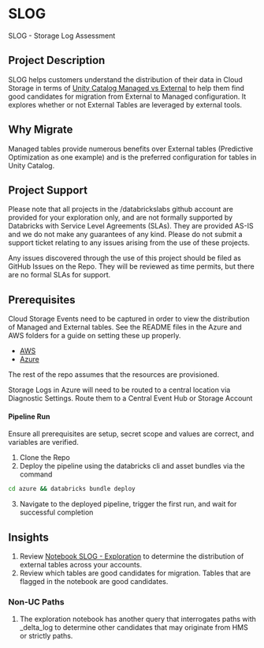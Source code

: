 # SLOG

SLOG - Storage Log Assessment

## Project Description

SLOG helps customers understand the distribution of their data in Cloud Storage in terms of [Unity Catalog Managed vs External](https://docs.databricks.com/aws/en/data-governance/unity-catalog/#managed-versus-external-tables-and-volumes) to help them find good candidates for migration from External to Managed configuration. It explores whether or not External Tables are leveraged by external tools.  

## Why Migrate

Managed tables provide numerous benefits over External tables (Predictive Optimization as one example) and is the preferred configuration for tables in Unity Catalog. 

## Project Support

Please note that all projects in the /databrickslabs github account are provided for your exploration only, and are not formally supported by Databricks with Service Level Agreements (SLAs).  They are provided AS-IS and we do not make any guarantees of any kind.  Please do not submit a support ticket relating to any issues arising from the use of these projects.

Any issues discovered through the use of this project should be filed as GitHub Issues on the Repo.  They will be reviewed as time permits, but there are no formal SLAs for support.

## Prerequisites

Cloud Storage Events need to be captured in order to view the distribution of Managed and External tables. See the README files in the Azure and AWS folders for a guide on setting these up properly.
 
- [AWS](aws/README.md)
- [Azure](azure/README.md)

The rest of the repo assumes that the resources are provisioned.

Storage Logs in Azure will need to be routed to a central location via Diagnostic Settings.  Route them to a Central Event Hub or Storage Account

#### Pipeline Run

Ensure all prerequisites are setup, secret scope and values are correct, and variables are verified.

1. Clone the Repo
2. Deploy the pipeline using the databricks cli and asset bundles via the command 

```sh
cd azure && databricks bundle deploy
```


3. Navigate to the deployed pipeline, trigger the first run, and wait for successful completion 


## Insights

1. Review [Notebook SLOG - Exploration](azure/notebooks/SLOG%20Exploration.ipynb) to determine the distribution of external tables across your accounts.
2. Review which tables are good candidates for migration.  Tables that are flagged in the notebook are good candidates.  

### Non-UC Paths

1. The exploration notebook has another query that interrogates paths with _delta_log to determine other candidates that may originate from HMS or strictly paths.  

